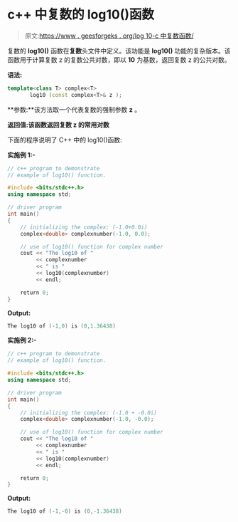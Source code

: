 # c++ 中复数的 log10()函数

> 原文:[https://www . geesforgeks . org/log 10-c 中复数函数/](https://www.geeksforgeeks.org/log10-function-for-complex-number-in-c/)

复数的 **log10()** 函数在**复数**头文件中定义。该功能是 **log10()** 功能的复杂版本。该函数用于计算复数 z 的复数公共对数，即以 **10** 为基数，返回复数 z 的公共对数。

**语法:**

```cpp
template<class T> complex<T> 
       log10 (const complex<T>& z );

```

**参数:**该方法取一个代表复数的强制参数 **z** 。

**返回值:**该函数返回复数 z 的**常用对数**

下面的程序说明了 C++ 中的 log10()函数:

**实施例 1:-**

```cpp
// c++ program to demonstrate
// example of log10() function.

#include <bits/stdc++.h>
using namespace std;

// driver program
int main()
{
    // initializing the complex: (-1.0+0.0i)
    complex<double> complexnumber(-1.0, 0.0);

    // use of log10() function for complex number
    cout << "The log10 of "
         << complexnumber
         << " is "
         << log10(complexnumber)
         << endl;

    return 0;
}
```

**Output:**

```cpp
The log10 of (-1,0) is (0,1.36438)

```

**实施例 2:-**

```cpp
// c++ program to demonstrate
// example of log10() function.

#include <bits/stdc++.h>
using namespace std;

// driver program
int main()
{
    // initializing the complex: (-1.0 + -0.0i)
    complex<double> complexnumber(-1.0, -0.0);

    // use of log10() function for complex number
    cout << "The log10 of "
         << complexnumber
         << " is "
         << log10(complexnumber)
         << endl;

    return 0;
}
```

**Output:**

```cpp
The log10 of (-1,-0) is (0,-1.36438)

```
